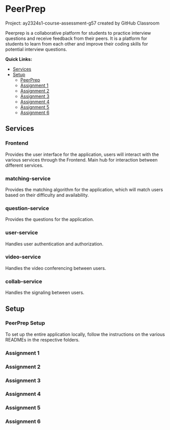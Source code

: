 # PeerPrep

Project: ay2324s1-course-assessment-g57 created by GitHub Classroom

Peerprep is a collaborative platform for students to practice interview questions and receive feedback from their peers. It is a platform for students to learn from each other and improve their coding skills for potential interview questions.

<b>Quick Links:</b>

-   [Services](#services)
-   [Setup](#setup)
    -   [PeerPrep](#peerprep-setup)
    -   [Assignment 1](#assignment-1)
    -   [Assignment 2](#assignment-2)
    -   [Assignment 3](#assignment-3)
    -   [Assignment 4](#assignment-4)
    -   [Assignment 5](#assignment-5)
    -   [Assignment 6](#assignment-6)

## Services

### Frontend

Provides the user interface for the application, users will interact with the various services through the Frontend. Main hub for interaction between different services.

### matching-service

Provides the matching algorithm for the application, which will match users based on their difficulty and availability.

### question-service

Provides the questions for the application.

### user-service

Handles user authentication and authorization.

### video-service

Handles the video conferencing between users.

### collab-service

Handles the signaling between users.

## Setup

### PeerPrep Setup

To set up the entire application locally, follow the instructions on the various READMEs in the respective folders.

### Assignment 1

### Assignment 2

### Assignment 3

### Assignment 4

### Assignment 5

### Assignment 6

